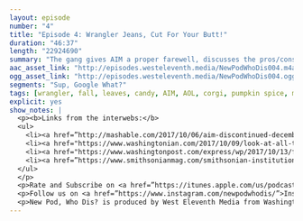 ```yaml
---
layout: episode
number: "4"
title: "Episode 4: Wrangler Jeans, Cut For Your Butt!"
duration: "46:37"
length: "22924690"
summary: "The gang gives AIM a proper farewell, discusses the pros/cons of the fall season, and heaps praise onto wrangler jeans"
aac_asset_link: "http://episodes.westeleventh.media/NewPodWhoDis004.m4a"
ogg_asset_link: "http://episodes.westeleventh.media/NewPodWhoDis004.ogg"
segments: "Sup, Google What?"
tags: [wrangler, fall, leaves, candy, AIM, AOL, corgi, pumpkin spice, millenial, halloween]
explicit: yes
show_notes: |
  <p><b>Links from the interwebs:</b>
  <ul>
    <li><a href=”http://mashable.com/2017/10/06/aim-discontinued-december-2017/?utm_cid=hp-hh-sec#uNnSmdJbVaqS”>AIM is, sadly, going away</a></li>
    <li><a href="https://www.washingtonian.com/2017/10/09/look-at-all-these-damn-corgis/">Corgtoberfest!</a></li>
    <li><a href="https://www.washingtonpost.com/express/wp/2017/10/13/foo-fighters-broke-in-the-anthem-and-d-c-s-music-scene-will-never-be-the-same/">The Anthem opens in Washington, D.C.</a></li>
    <li><a href=”https://www.smithsonianmag.com/smithsonian-institution/curator-finds-murphy-beds-place-in-american-history-48350873/”>Murphy Beds</a></li>
  </ul>
  </p>
  <p>Rate and Subscribe on <a href=”https://itunes.apple.com/us/podcast/id1289536070”>iTunes</a>.</p>
  <p>Follow us on <a href=”https://www.instagram.com/newpodwhodis/”>Instagram</a>, <a href=”https://twitter.com/newpod_whodis>Twitter</a>, or send us some digital mail at <a href="mailto:newpodwhodis@gmail.com">newpodwhodis@gmail.com</a>.</p>
  <p>New Pod, Who Dis? is produced by West Eleventh Media from Washington, D.C.</p>
---
```

